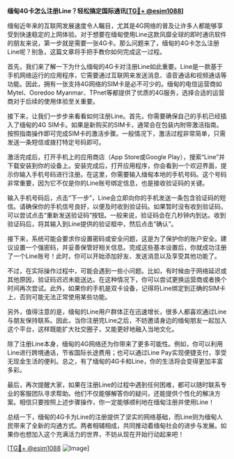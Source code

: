 **缅甸4G卡怎么注册Line？轻松搞定国际通讯[[TG💪+ @esim1088](https://t.me/s/esim1088)]**

缅甸近年来的互联网发展速度令人瞩目，尤其是4G网络的普及让许多人都能够享受到快速稳定的上网体验。对于想要在缅甸使用Line这款风靡全球的即时通讯软件的朋友来说，第一步就是需要一张4G卡。那么问题来了，缅甸的4G卡怎么注册Line呢？别急，这篇文章将手把手教你如何完成这一过程。

首先，我们来了解一下为什么缅甸的4G卡对注册Line如此重要。Line是一款基于手机网络运行的应用程序，它需要通过互联网来发送消息、语音通话和视频通话等功能。因此，拥有一张支持4G网络的SIM卡是必不可少的。缅甸的电信运营商如Mytel、Ooredoo Myanmar、TPnet等都提供了优质的4G服务，选择合适的运营商对于后续的使用体验至关重要。

接下来，让我们一步步来看看如何注册Line。首先，你需要确保自己的手机已经插入了缅甸的4G SIM卡。如果是新购买的SIM卡，通常会在包装内附带激活指南。按照指南操作即可完成SIM卡的激活步骤。一般情况下，激活过程非常简单，只需发送一条短信或拨打特定号码即可。

激活完成后，打开手机上的应用商店（App Store或Google Play），搜索“Line”并下载安装到你的设备上。安装完成后，打开应用程序，你会看到一个欢迎界面，提示你输入手机号码进行注册。在这里，你需要输入缅甸本地的手机号码。这个号码非常重要，因为它不仅是你的Line账号绑定信息，也是接收验证码的关键。

输入手机号码后，点击“下一步”，Line会立即向你的手机发送一条包含验证码的短信。请确保你的手机信号良好，以便及时收到验证码。如果暂时没有收到验证码，可以尝试点击“重新发送验证码”按钮。一般来说，验证码会在几秒钟内到达。收到验证码后，将其输入到Line提供的验证框中，然后点击“确认”。

接下来，系统可能会要求你设置密码或安全问题，这是为了保护你的账户安全。建议设置一个强密码，并妥善保管好相关信息。完成这些基本设置后，你就成功注册了一个Line账号！此时，你可以开始添加好友、发送消息以及享受其他功能了。

不过，在实际操作过程中，可能会遇到一些小问题。比如，有时候由于网络延迟或其他原因，验证码迟迟未能送达。在这种情况下，你可以尝试更换运营商或者换个时间再次尝试。此外，如果你的手机是双卡设备，记得将Line绑定到正确的SIM卡上，否则可能无法正常使用某些功能。

另外，值得注意的是，缅甸的Line用户群体正在迅速增长，很多人都喜欢通过Line与朋友保持联系。因此，当你注册完Line之后，不妨邀请身边的缅甸朋友一起加入这个平台，这样既能扩大社交圈子，又能更好地融入当地文化。

除了注册Line本身，缅甸的4G网络还为你带来了更多可能性。例如，你可以利用Line进行跨境通话，节省国际长途费用；也可以通过Line Pay实现便捷支付，享受无现金生活的便利。总之，有了缅甸的4G卡和Line，你的生活将会变得更加丰富多彩。

最后，再次提醒大家，如果在注册Line的过程中遇到任何困难，都可以随时联系专业的客服团队寻求帮助。他们不仅能够解答你的疑问，还能提供个性化的解决方案。相信只要按照上述步骤操作，你一定能够顺利地在缅甸注册并使用Line！

总结一下，缅甸的4G卡为Line的注册提供了坚实的网络基础，而Line则为缅甸人民带来了全新的沟通方式。两者相辅相成，共同推动着缅甸社会的进步与发展。如果你也想加入这个充满活力的世界，不妨从现在开始行动起来吧！

[[TG💪+ @esim1088](https://t.me/s/esim1088) ![Image](https://i.postimg.cc/4NQfJmqS/Snipaste-2025-05-13-00-14-12.png)]